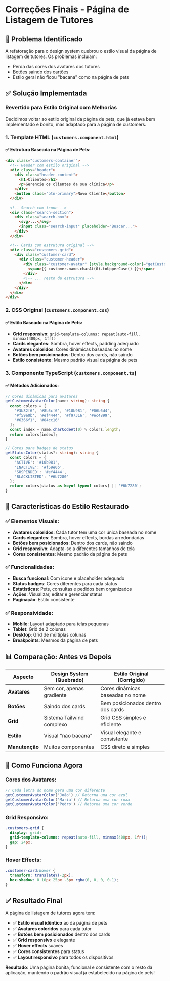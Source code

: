 # Correções Finais - Página de Listagem de Tutores

## 🎯 Problema Identificado

A refatoração para o design system quebrou o estilo visual da página de listagem de tutores. Os problemas incluíam:
- Perda das cores dos avatares dos tutores
- Botões saindo dos cartões
- Estilo geral não ficou "bacana" como na página de pets

## ✅ Solução Implementada

### **Revertido para Estilo Original com Melhorias**

Decidimos voltar ao estilo original da página de pets, que já estava bem implementado e bonito, mas adaptado para a página de customers.

### **1. Template HTML (`customers.component.html`)**

#### ✅ **Estrutura Baseada na Página de Pets:**
```html
<div class="customers-container">
  <!-- Header com estilo original -->
  <div class="header">
    <div class="header-content">
      <h1>Clientes</h1>
      <p>Gerencie os clientes da sua clínica</p>
    </div>
    <button class="btn-primary">Novo Cliente</button>
  </div>

  <!-- Search com ícone -->
  <div class="search-section">
    <div class="search-box">
      <svg>...</svg>
      <input class="search-input" placeholder="Buscar...">
    </div>
  </div>

  <!-- Cards com estrutura original -->
  <div class="customers-grid">
    <div class="customer-card">
      <div class="customer-header">
        <div class="customer-avatar" [style.background-color]="getCustomerAvatarColor(customer.name)">
          <span>{{ customer.name.charAt(0).toUpperCase() }}</span>
        </div>
        <!-- ... resto da estrutura -->
      </div>
    </div>
  </div>
</div>
```

### **2. CSS Original (`customers.component.css`)**

#### ✅ **Estilo Baseado na Página de Pets:**
- **Grid responsivo**: `grid-template-columns: repeat(auto-fill, minmax(400px, 1fr))`
- **Cards elegantes**: Sombra, hover effects, padding adequado
- **Avatares coloridos**: Cores dinâmicas baseadas no nome
- **Botões bem posicionados**: Dentro dos cards, não saindo
- **Estilo consistente**: Mesmo padrão visual da página de pets

### **3. Componente TypeScript (`customers.component.ts`)**

#### ✅ **Métodos Adicionados:**
```typescript
// Cores dinâmicas para avatares
getCustomerAvatarColor(name: string): string {
  const colors = [
    '#3b82f6', '#8b5cf6', '#10b981', '#06b6d4', 
    '#f59e0b', '#ef4444', '#f97316', '#ec4899', 
    '#6366f1', '#84cc16'
  ];
  const index = name.charCodeAt(0) % colors.length;
  return colors[index];
}

// Cores para badges de status
getStatusColor(status?: string): string {
  const colors = {
    'ACTIVE': '#10b981',
    'INACTIVE': '#f59e0b',
    'SUSPENDED': '#ef4444',
    'BLACKLISTED': '#6b7280'
  };
  return colors[status as keyof typeof colors] || '#6b7280';
}
```

## 🎨 Características do Estilo Restaurado

### ✅ **Elementos Visuais:**
- **Avatares coloridos**: Cada tutor tem uma cor única baseada no nome
- **Cards elegantes**: Sombra, hover effects, bordas arredondadas
- **Botões bem posicionados**: Dentro dos cards, não saindo
- **Grid responsivo**: Adapta-se a diferentes tamanhos de tela
- **Cores consistentes**: Mesmo padrão da página de pets

### ✅ **Funcionalidades:**
- **Busca funcional**: Com ícone e placeholder adequado
- **Status badges**: Cores diferentes para cada status
- **Estatísticas**: Pets, consultas e pedidos bem organizados
- **Ações**: Visualizar, editar e gerenciar status
- **Paginação**: Estilo consistente

### ✅ **Responsividade:**
- **Mobile**: Layout adaptado para telas pequenas
- **Tablet**: Grid de 2 colunas
- **Desktop**: Grid de múltiplas colunas
- **Breakpoints**: Mesmos da página de pets

## 📊 Comparação: Antes vs Depois

| **Aspecto** | **Design System (Quebrado)** | **Estilo Original (Corrigido)** |
|-------------|------------------------------|----------------------------------|
| **Avatares** | Sem cor, apenas gradiente | Cores dinâmicas baseadas no nome |
| **Botões** | Saindo dos cards | Bem posicionados dentro dos cards |
| **Grid** | Sistema Tailwind complexo | Grid CSS simples e eficiente |
| **Estilo** | Visual "não bacana" | Visual elegante e consistente |
| **Manutenção** | Muitos componentes | CSS direto e simples |

## 🔧 Como Funciona Agora

### **Cores dos Avatares:**
```typescript
// Cada letra do nome gera uma cor diferente
getCustomerAvatarColor('João') // Retorna uma cor azul
getCustomerAvatarColor('Maria') // Retorna uma cor roxa
getCustomerAvatarColor('Pedro') // Retorna uma cor verde
```

### **Grid Responsivo:**
```css
.customers-grid {
  display: grid;
  grid-template-columns: repeat(auto-fill, minmax(400px, 1fr));
  gap: 24px;
}
```

### **Hover Effects:**
```css
.customer-card:hover {
  transform: translateY(-2px);
  box-shadow: 0 10px 25px -3px rgba(0, 0, 0, 0.1);
}
```

## ✅ Resultado Final

A página de listagem de tutores agora tem:

- ✅ **Estilo visual idêntico** ao da página de pets
- ✅ **Avatares coloridos** para cada tutor
- ✅ **Botões bem posicionados** dentro dos cards
- ✅ **Grid responsivo** e elegante
- ✅ **Hover effects** suaves
- ✅ **Cores consistentes** para status
- ✅ **Layout responsivo** para todos os dispositivos

**Resultado**: Uma página bonita, funcional e consistente com o resto da aplicação, mantendo o padrão visual já estabelecido na página de pets!




